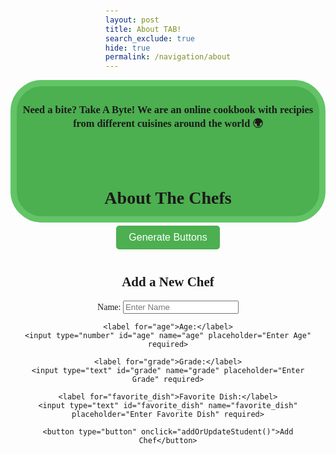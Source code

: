 ```yaml
---
layout: post
title: About TAB!
search_exclude: true
hide: true
permalink: /navigation/about
---
```

<div style="text-align: center;" class="header">
<h3>Need a bite? Take A Byte! We are an online cookbook with recipies from different cuisines around the world 🌍️ </h3>

<br>


<style>
.header {
        border: 10px solid black;
        border-radius: 50px;
        border-color: #62c466;
        background-color: #4CAF50;
        text-align: center;
        padding: 5px 0 3px 0;
        height: 200px;
        font-family: 'Playfair Display', serif;
        }
</style>
<br>
<html lang="en">
<head>
    <meta charset="UTF-8">
    <meta name="viewport" content="width=device-width, initial-scale=1.0">
    <title>Fetch Student Data</title>
    <style>
        body {
            font-family: Arial, sans-serif;
            display: flex;
            flex-direction: column;
            align-items: center;
            margin-top: 50px;
        }
        button {
            padding: 10px 20px;
            font-size: 16px;
            margin: 10px;
            background-color: #4CAF50;
            color: white;
            border: none;
            border-radius: 5px;
            cursor: pointer;
        }
        button:hover {
            background-color: #0056b3;
        }
        #student-data {
            position: absolute; /* Allows positioning relative to the clicked button */
            display: none; /* Initially hidden */
            border: 1px solid #ddd;
            border-radius: 5px;
            background: #f9f9f9;
            padding: 10px;
            text-align: center;
            max-width: 400px;
            z-index: 10;
        }
    </style>
</head>
<body>
    <h1>About The Chefs</h1>
    <button onclick="fetchStudentData('Lalita', event)">Generate Buttons</button>
    <!-- <button onclick="fetchStudentData('Bailey', event)">Bailey</button>
    <button onclick="fetchStudentData('Yuva', event)">Yuva</button>
    <button onclick="fetchStudentData('Joanna', event)">Joanna</button>
    <button onclick="fetchStudentData('Ahmad', event)">Ahmad</button>
    <button onclick="fetchStudentData('Nathan', event)">Nathan</button> -->

<div id="button-container">

</div>

<div id="student-data">
      Click a button to learn about each of us.
    </div>

<script>

 var pythonURI;
    if (location.hostname === "localhost") {
        pythonURI = "http://localhost:8887";
    } else if (location.hostname === "127.0.0.1") {
        pythonURI = "http://127.0.0.1:8887";
    } else {
        pythonURI = "https://takeabyte.stu.nighthawkcodingsociety.com";
    }
        
    var current_student = "";

    function display(data, button) {

        const studentDataDiv = document.getElementById('student-data');

        if (current_student == data.name) {
            studentDataDiv.innerHTML = ''
            current_student = ""
        }

        else {

            studentDataDiv.innerHTML = `
                <h2>${data.name}</h2>
                <p><strong>Age:</strong> ${data.age}</p>
                <p><strong>Grade:</strong> ${data.grade}</p>
                <p><strong>Favorite Dish:</strong> ${data.favorite_dish}</p>
                <button onclick='showEditForm(${JSON.stringify(data)})'>✏️ Edit</button>
                <button onclick="confirmDeleteChef('${data.name}')">🗑️ Delete</button>
            `;

        // Position the div under the clicked button
            const buttonRect = event.target.getBoundingClientRect();
            studentDataDiv.style.position = 'absolute';
            studentDataDiv.style.top = `${buttonRect.bottom + window.scrollY}px`;
            studentDataDiv.style.left = `${buttonRect.left + window.scrollX}px`;
            studentDataDiv.style.textAlign = 'left'; // Optional styling for better readability
            studentDataDiv.style.display = 'block'; // Make sure the div is visible

        current_student = data.name;
        }
    }

        function confirmDeleteChef(name) {
            const confirmation = prompt(`Are you sure? Type 'delete' to confirm deletion of ${name}.`);
            if (confirmation === "delete") deleteChef(name);
        }

       function editChef(chef) {
    const form = document.getElementById("add-student-form");
    const formTitle = document.getElementById("form-title");
    const saveButton = form.querySelector("button");  // Get the save button

    if (!form || !formTitle || !saveButton) {
        console.error("Form, title, or save button not found.");
        return;
    }
       }
               
        async function deleteChef(name) {
    const apiUrl = `${pythonURI}/api/student/delete`;

    try {
        const response = await fetch(apiUrl, {
            method: "DELETE",
            headers: { "Content-Type": "application/json" },
            body: JSON.stringify({ name }),
        });

        if (!response.ok) {
            throw new Error("Error deleting chef.");
        }

        alert(`Chef ${name} deleted successfully!`);

        // Optionally, refresh the student list after deletion
        fetchStudentData();

    } catch (error) {
        alert(error.message);
    }



    // Change title to indicate editing mode
    formTitle.textContent = "Edit Chef";

    // Update button text to "Save Chef" when editing
    saveButton.textContent = "Save Chef";

    // Populate form fields with existing data
    form.name.value = chef.name;
    form.age.value = chef.age;
    form.grade.value = chef.grade;
    form.favorite_dish.value = chef.favorite_dish;

    // Store editing mode using a hidden field
    let hiddenInput = document.getElementById("editing-chef-id");
    if (!hiddenInput) {
        hiddenInput = document.createElement("input");
        hiddenInput.type = "hidden";
        hiddenInput.id = "editing-chef-id";
        hiddenInput.name = "editing-chef-id";
        form.appendChild(hiddenInput);
    }
    hiddenInput.value = chef.name;

    // Make the form visible (if it's hidden)
    form.style.display = "block";
}


        function showEditForm(chef) {
    const editContainer = document.getElementById("edit-container");
    
    // Create a new form for editing
    editContainer.innerHTML = `
        <form id="edit-chef-form">
            <h2>Edit Chef</h2>
            <label for="edit-name">Name:</label>
            <input type="text" id="edit-name" name="edit-name" value="${chef.name}" required>

            <label for="edit-age">Age:</label>
            <input type="number" id="edit-age" name="edit-age" value="${chef.age}" required>

            <label for="edit-grade">Grade:</label>
            <input type="text" id="edit-grade" name="edit-grade" value="${chef.grade}" required>

            <label for="edit-favorite-dish">Favorite Dish:</label>
            <input type="text" id="edit-favorite-dish" name="edit-favorite-dish" value="${chef.favorite_dish}" required>

            <button type="button" onclick="updateChef('${chef.name}')">Save Changes</button>
        </form>
    `;

    // Make sure the form is visible
    editContainer.style.display = "block";
}


        
        async function fetchStudentData(studentName, event) {
    // const apiUrl = `http://127.0.0.1:8887/api/studentGet/${studentName}`;
    const apiUrl = `${pythonURI}/api/studentGet/`;

    try {
        const response = await fetch(apiUrl);

        if (response.ok) {
            const data = await response.json();




            console.log(data.length)

            const container = document.getElementById('button-container');
            container.innerHTML = '';

            // Check if the input is valid

            // Create buttons dynamically
            for (let i = 1; i <= data.length; i++) {
                const button = document.createElement('button');
                button.textContent = data[i-1].name;
                button.onclick = () => display(data[i-1], this);
                container.appendChild(button);
            }
            
            

        } else {
            document.getElementById('student-data').innerText = `Error: Could not fetch data for ${studentName}`;
        }
    } catch (error) {
        document.getElementById('student-data').innerText = `Error: ${error.message}`;
    }
}
    </script>

<!-- Form to Add New Student -->
<form id="add-student-form">
    <h2 id="form-title">Add a New Chef</h2>
    <label for="name">Name:</label>
    <input type="text" id="name" name="name" placeholder="Enter Name" required>

    <label for="age">Age:</label>
    <input type="number" id="age" name="age" placeholder="Enter Age" required>

    <label for="grade">Grade:</label>
    <input type="text" id="grade" name="grade" placeholder="Enter Grade" required>

    <label for="favorite_dish">Favorite Dish:</label>
    <input type="text" id="favorite_dish" name="favorite_dish" placeholder="Enter Favorite Dish" required>

    <button type="button" onclick="addOrUpdateStudent()">Add Chef</button>
</form>

<!-- Container for Edit Form -->
<div id="edit-container"></div>




<script>


async function addOrUpdateStudent() {
    const form = document.getElementById('add-student-form');
    const name = form.name.value.trim();
    const age = form.age.value;
    const grade = form.grade.value;
    const favorite_dish = form.favorite_dish.value;

    const isEditing = document.getElementById("editing-chef-id");
    const editingName = isEditing ? isEditing.value : null;

    const apiUrl = editingName ? `${pythonURI}/api/student/update` : `${pythonURI}/api/student/add`;
    const method = editingName ? "PUT" : "POST";

    try {
        const response = await fetch(apiUrl, {
            method: method,
            headers: { 'Content-Type': 'application/json' },
            body: JSON.stringify({ name, age, grade, favorite_dish }),
        });

        if (!response.ok) {
            throw new Error(`Error saving chef.`);
        }

        alert(`Chef ${editingName ? 'updated' : 'added'} successfully!`);

        // Do NOT reset the form here as it's already filled
        // form.reset();  // This would clear out the inputs!

        // Hide the form after submission (only if you want it hidden after submission)
        // form.style.display = "none";

    } catch (error) {
        alert(error.message);
    }
}

        async function updateChef(originalName) {
    const form = document.getElementById("edit-chef-form");
    const name = form["edit-name"].value.trim();
    const age = form["edit-age"].value;
    const grade = form["edit-grade"].value;
    const favorite_dish = form["edit-favorite-dish"].value;

    const apiUrl = `${pythonURI}/api/student/update`;

    try {
        const response = await fetch(apiUrl, {
            method: "PUT",
            headers: { "Content-Type": "application/json" },
            body: JSON.stringify({ name, age, grade, favorite_dish }),
        });

        if (!response.ok) {
            throw new Error("Error updating chef.");
        }

        alert("Chef updated successfully!");

        // Hide edit form after updating
        document.getElementById("edit-container").innerHTML = "";

    } catch (error) {
        alert(error.message);
    }
}



 </script>
 </body>
 </html>
